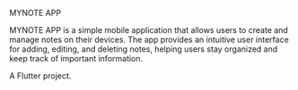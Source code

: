  MYNOTE APP
 
 MYNOTE APP is a simple mobile application that allows users to create and manage notes on their devices. The app provides an intuitive user interface for adding, editing, and deleting notes, helping users stay organized and keep track of important information.

A Flutter project.

